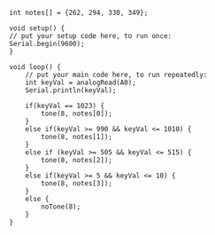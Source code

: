 	int notes[] = {262, 294, 330, 349};
	
	void setup() {
	// put your setup code here, to run once:
	Serial.begin(9600);
	}
	
	void loop() {
		// put your main code here, to run repeatedly:
		int keyVal = analogRead(A0);
		Serial.println(keyVal);
		
		if(keyVal == 1023) {
			tone(8, notes[0]);
		}
		else if(keyVal >= 990 && keyVal <= 1010) {
			tone(8, notes[1]);
		}
		else if (keyVal >= 505 && keyVal <= 515) {
			tone(8, notes[2]);
		}
		else if(keyVal >= 5 && keyVal <= 10) {
			tone(8, notes[3]);
		}
		else {
			noTone(8);
		}
	}
